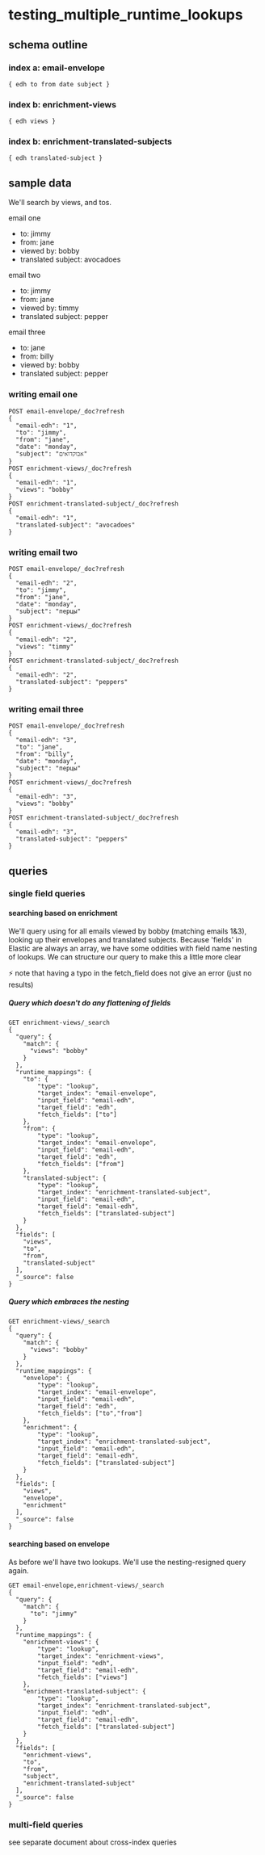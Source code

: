 # testing_multiple_runtime_lookups

## schema outline

### index a: email-envelope

`
{
  edh
  to
  from
  date
  subject
}
`

### index b: enrichment-views

`
{
  edh
  views
}
`

### index b: enrichment-translated-subjects

`
{
  edh
  translated-subject
}
`

## sample data

We'll search by views, and tos.

email one
* to: jimmy
* from: jane
* viewed by: bobby
* translated subject: avocadoes

email two
* to: jimmy
* from: jane
* viewed by: timmy
* translated subject: pepper

email three
* to: jane
* from: billy
* viewed by: bobby
* translated subject: pepper


### writing email one
```
POST email-envelope/_doc?refresh
{
  "email-edh": "1",
  "to": "jimmy",
  "from": "jane",
  "date": "monday",
  "subject": "אבוקדואים"
}
POST enrichment-views/_doc?refresh
{
  "email-edh": "1",
  "views": "bobby"
}
POST enrichment-translated-subject/_doc?refresh
{
  "email-edh": "1",
  "translated-subject": "avocadoes"
}
```

### writing email two
```
POST email-envelope/_doc?refresh
{
  "email-edh": "2",
  "to": "jimmy",
  "from": "jane",
  "date": "monday",
  "subject": "перцы"
}
POST enrichment-views/_doc?refresh
{
  "email-edh": "2",
  "views": "timmy"
}
POST enrichment-translated-subject/_doc?refresh
{
  "email-edh": "2",
  "translated-subject": "peppers"
}
```

### writing email three
```
POST email-envelope/_doc?refresh
{
  "email-edh": "3",
  "to": "jane",
  "from": "billy",
  "date": "monday",
  "subject": "перцы"
}
POST enrichment-views/_doc?refresh
{
  "email-edh": "3",
  "views": "bobby"
}
POST enrichment-translated-subject/_doc?refresh
{
  "email-edh": "3",
  "translated-subject": "peppers"
}
```



## queries

### single field queries

#### searching based on enrichment

We'll query using for all emails viewed by bobby (matching emails 1&3), looking up their envelopes and translated subjects.
Because 'fields' in Elastic are always an array, we have some oddities with field name nesting of lookups.  We can structure our query to make this a little more clear

:zap: note that having a typo in the fetch_field does not give an error (just no results)

##### Query which doesn't do any flattening of fields
```
GET enrichment-views/_search
{
  "query": {
    "match": {
      "views": "bobby"
    }
  },
  "runtime_mappings": {
    "to": {
        "type": "lookup", 
        "target_index": "email-envelope", 
        "input_field": "email-edh", 
        "target_field": "edh", 
        "fetch_fields": ["to"] 
    },
    "from": {
        "type": "lookup", 
        "target_index": "email-envelope", 
        "input_field": "email-edh", 
        "target_field": "edh", 
        "fetch_fields": ["from"] 
    },
    "translated-subject": {
        "type": "lookup", 
        "target_index": "enrichment-translated-subject", 
        "input_field": "email-edh", 
        "target_field": "email-edh", 
        "fetch_fields": ["translated-subject"] 
    }
  },
  "fields": [
    "views",
    "to",
    "from",
    "translated-subject"
  ],
  "_source": false
}
```

##### Query which embraces the nesting
```
GET enrichment-views/_search
{
  "query": {
    "match": {
      "views": "bobby"
    }
  },
  "runtime_mappings": {
    "envelope": {
        "type": "lookup", 
        "target_index": "email-envelope", 
        "input_field": "email-edh", 
        "target_field": "edh", 
        "fetch_fields": ["to","from"] 
    },
    "enrichment": {
        "type": "lookup", 
        "target_index": "enrichment-translated-subject", 
        "input_field": "email-edh", 
        "target_field": "email-edh", 
        "fetch_fields": ["translated-subject"] 
    }
  },
  "fields": [
    "views",
    "envelope",
    "enrichment"
  ],
  "_source": false
}
```

#### searching based on envelope

As before we'll have two lookups.  We'll use the nesting-resigned query again.

```
GET email-envelope,enrichment-views/_search
{
  "query": {
    "match": {
      "to": "jimmy"
    }
  },
  "runtime_mappings": {
    "enrichment-views": {
        "type": "lookup", 
        "target_index": "enrichment-views", 
        "input_field": "edh", 
        "target_field": "email-edh", 
        "fetch_fields": ["views"] 
    },
    "enrichment-translated-subject": {
        "type": "lookup", 
        "target_index": "enrichment-translated-subject", 
        "input_field": "edh", 
        "target_field": "email-edh", 
        "fetch_fields": ["translated-subject"] 
    }
  },
  "fields": [
    "enrichment-views",
    "to",
    "from",
    "subject",
    "enrichment-translated-subject"
  ],
  "_source": false
}
```

### multi-field queries

see separate document about cross-index queries
